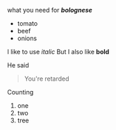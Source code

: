 what you need for ***bolognese***
- tomato
- beef
- onions

I like to use *italic*
But I also like __bold__

He said
> You're retarded

Counting
1. one
2. two
3. tree







